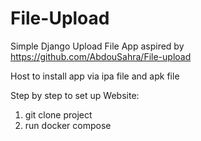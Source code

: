 # File-Upload
Simple Django Upload File App
aspired by https://github.com/AbdouSahra/File-upload

Host to install app via ipa file and apk file

Step by step to set up Website:
1. git clone  project 
2. run docker compose 



